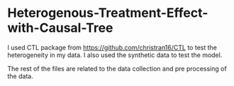 # Heterogenous-Treatment-Effect-with-Causal-Tree

I used CTL package from https://github.com/christran16/CTL to test the heterogeneity in my data. 
I also used the synthetic data to test the model.

The rest of the files are related to the data collection and pre processing of the data.
